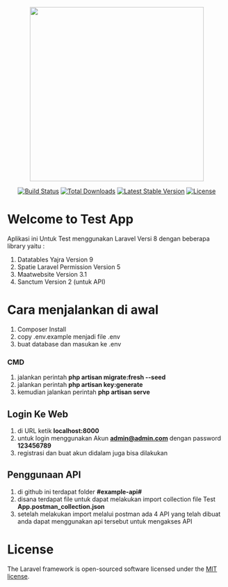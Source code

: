 <p align="center"><a href="https://laravel.com" target="_blank"><img src="https://raw.githubusercontent.com/laravel/art/master/logo-lockup/5%20SVG/2%20CMYK/1%20Full%20Color/laravel-logolockup-cmyk-red.svg" width="400"></a></p>  

<p align="center">  
<a href="https://travis-ci.org/laravel/framework"><img src="https://travis-ci.org/laravel/framework.svg" alt="Build Status"></a>  
<a href="https://packagist.org/packages/laravel/framework"><img src="https://img.shields.io/packagist/dt/laravel/framework" alt="Total Downloads"></a>  
<a href="https://packagist.org/packages/laravel/framework"><img src="https://img.shields.io/packagist/v/laravel/framework" alt="Latest Stable Version"></a>  
<a href="https://packagist.org/packages/laravel/framework"><img src="https://img.shields.io/packagist/l/laravel/framework" alt="License"></a>  
</p>

# Welcome to Test App

Aplikasi ini Untuk Test menggunakan Laravel Versi 8 dengan beberapa library yaitu :
1. Datatables Yajra Version 9
2. Spatie Laravel Permission Version 5
3. Maatwebsite Version 3.1
4. Sanctum Version 2 (untuk API)

# Cara menjalankan di awal
1. Composer Install
2. copy .env.example menjadi file .env
3. buat database dan masukan ke .env

### CMD
1. jalankan perintah **php artisan migrate:fresh --seed**
2. jalankan perintah **php artisan key:generate**
3. kemudian jalankan perintah **php artisan serve**

## Login Ke Web
1. di URL ketik **localhost:8000**
2. untuk login menggunakan Akun **admin@admin.com** dengan password **123456789**
3. registrasi dan buat akun didalam juga bisa dilakukan

## Penggunaan API
1. di github ini terdapat folder **#example-api#**
2. disana terdapat file untuk dapat melakukan import collection file Test **App.postman_collection.json**
3. setelah melakukan import melalui postman ada 4 API yang telah dibuat anda dapat menggunakan api tersebut untuk mengakses API


# License
The Laravel framework is open-sourced software licensed under the  [MIT license](https://opensource.org/licenses/MIT).
